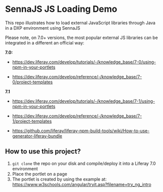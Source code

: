 # SennaJS JS Loading Demo

This repo illustrates how to load external JavaScript libraries through Java in a DXP environment using SennaJS

Please note, on 7.0+ versions, the most popular external JS libraries can be integrated in a different an official way:

**7.0:**

- https://dev.liferay.com/develop/tutorials/-/knowledge_base/7-0/using-npm-in-your-portlets

- https://dev.liferay.com/develop/reference/-/knowledge_base/7-0/project-templates

**7.1**

- https://dev.liferay.com/develop/tutorials/-/knowledge_base/7-1/using-npm-in-your-portlets

- https://dev.liferay.com/develop/reference/-/knowledge_base/7-1/project-templates

- https://github.com/liferay/liferay-npm-build-tools/wiki/How-to-use-generator-liferay-bundle

## How to use this project?

1) `git clone` the repo on your disk and compile/deploy it into a Liferay 7.0 environment
2) Place the portlet on a page
3) The portlet is created by using the example at: https://www.w3schools.com/angular/tryit.asp?filename=try_ng_intro